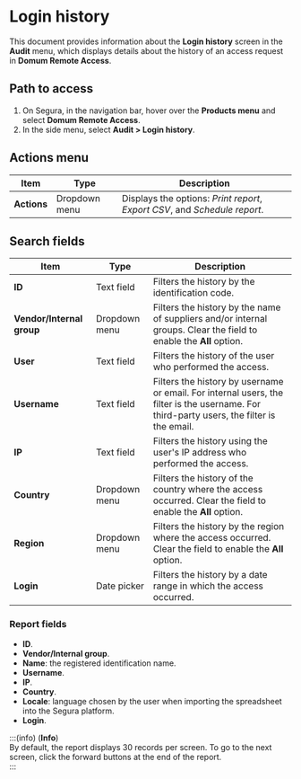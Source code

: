 # Login history

This document provides information about the **Login history** screen in the **Audit** menu, which displays details about the history of an access request in **Domum Remote Access**.

## Path to access

1. On Segura, in the navigation bar, hover over the **Products menu** and select **Domum Remote Access**.  
2. In the side menu, select **Audit \> Login history**.

## Actions menu

| Item | Type | Description |
| ----- | ----- | ----- |
| **Actions** | Dropdown menu | Displays the options: *Print report*, *Export CSV*, and *Schedule report*. |

## Search fields

| Item | Type | Description |
| ----- | ----- | ----- |
| **ID** | Text field | Filters the history by the identification code. |
| **Vendor/Internal group** | Dropdown menu | Filters the history by the name of suppliers and/or internal groups. Clear the field to enable the **All** option. |
| **User** | Text field | Filters the history of the user who performed the access. |
| **Username** | Text field | Filters the history by username or email. For internal users, the filter is the username. For third-party users, the filter is the email. |
| **IP** | Text field | Filters the history using the user's IP address who performed the access. |
| **Country** | Dropdown menu | Filters the history of the country where the access occurred. Clear the field to enable the **All** option. |
| **Region** | Dropdown menu | Filters the history by the region where the access occurred. Clear the field to enable the **All** option. |
| **Login** | Date picker | Filters the history by a date range in which the access occurred. |

### Report fields

- **ID**.  
- **Vendor/Internal group**.  
- **Name**:  the registered identification name.  
- **Username**.  
- **IP**.
- **Country**.  
- **Locale**: language chosen by the user when importing the spreadsheet into the Segura platform.  
- **Login**.

:::(info) (**Info**)  
By default, the report displays 30 records per screen. To go to the next screen, click the forward buttons at the end of the report.  
:::
